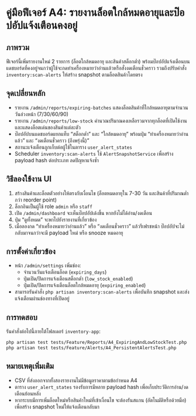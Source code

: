 # คู่มือฟีเจอร์ A4: รายงานล็อตใกล้หมดอายุและป๊อปอัปแจ้งเตือนคงอยู่

## ภาพรวม
ฟีเจอร์นี้เพิ่มรายงานใหม่ 2 รายการ (ล็อตใกล้หมดอายุ และสินค้าสต็อกต่ำ) พร้อมป๊อปอัปแจ้งเตือนบนแดชบอร์ดที่คงอยู่จนกว่าผู้ใช้จะกดทำเครื่องหมายว่าอ่านแล้วหรือสั่งงดเตือนชั่วคราว รวมถึงปรับคำสั่ง `inventory:scan-alerts` ให้สร้าง snapshot ตามล็อตสินค้าโดยตรง

## จุดเปลี่ยนหลัก
- รายงาน `/admin/reports/expiring-batches` แสดงล็อตสินค้าที่ใกล้หมดอายุตามจำนวนวันล่วงหน้า (7/30/60/90)
- รายงาน `/admin/reports/low-stock` คำนวณปริมาณคงเหลือรวมจากทุกล็อตที่เปิดใช้งาน และแสดงล็อตเด่นของสินค้าแต่ละตัว
- ป๊อปอัปบนแดชบอร์ดแยกแท็บ “สต็อกต่ำ” และ “ใกล้หมดอายุ” พร้อมปุ่ม “ทำเครื่องหมายว่าอ่านแล้ว” และ “งดเตือนชั่วคราว (ถึงพรุ่งนี้)”
- สถานะแจ้งเตือนถูกเก็บต่อผู้ใช้ในตาราง `user_alert_states`
- Scheduler `inventory:scan-alerts` ใช้ `AlertSnapshotService` เพื่อสร้าง payload hash ต่อประเภท ลดปัญหาแจ้งซ้ำ

## วิธีลองใช้งาน UI
1. สร้างสินค้าและล็อตตัวอย่างให้ตรงกับเงื่อนไข (ล็อตหมดอายุใน 7-30 วัน และสินค้าที่ปริมาณต่ำกว่า reorder point)
2. ล็อกอินเป็นผู้ใช้ role `admin` หรือ `staff`
3. เปิด `/admin/dashboard` จะเห็นป๊อปอัปเด้งขึ้น หากยังไม่ได้อ่าน/งดเตือน
4. ปุ่ม “ดูทั้งหมด” จะพาไปยังรายงานที่เกี่ยวข้อง
5. เมื่อลองกด “ทำเครื่องหมายว่าอ่านแล้ว” หรือ “งดเตือนชั่วคราว” แล้วรีเฟรชหน้า ป๊อปอัปจะไม่กลับมาจนกว่าจะมี payload ใหม่ หรือ snooze หมดอายุ

## การตั้งค่าเกี่ยวข้อง
- หน้า `/admin/settings` เพิ่มช่อง:
  - จำนวนวันแจ้งเตือนล็อต (`expiring_days`)
  - ปุ่มเปิด/ปิดการแจ้งเตือนสต็อกต่ำ (`low_stock_enabled`)
  - ปุ่มเปิด/ปิดการแจ้งเตือนล็อตใกล้หมดอายุ (`expiring_enabled`)
- สามารถรันคำสั่ง `php artisan inventory:scan-alerts` เพื่อบันทึก snapshot และส่งแจ้งเตือนผ่านช่องทางที่เปิดอยู่

## การทดสอบ
รันคำสั่งต่อไปนี้ภายใต้โฟลเดอร์ `inventory-app`:

```bash
php artisan test tests/Feature/Reports/A4_ExpiringAndLowStockTest.php
php artisan test tests/Feature/Alerts/A4_PersistentAlertsTest.php
```

## หมายเหตุเพิ่มเติม
- CSV ที่ส่งออกจากทั้งสองรายงานไม่มีข้อมูลราคาตามข้อกำหนด A4
- ตาราง `user_alert_states` รองรับการมีหลาย payload hash เพื่อเก็บประวัติการอ่าน/งดเตือนย้อนหลัง
- หากระบบมีการเพิ่มล็อตใหม่หรือสินค้าใหม่ที่เข้าเงื่อนไข จะต้องรันสแกน (อัตโนมัติหรือด้วยมือ) เพื่อสร้าง snapshot ใหม่ให้แจ้งเตือนกลับมา
